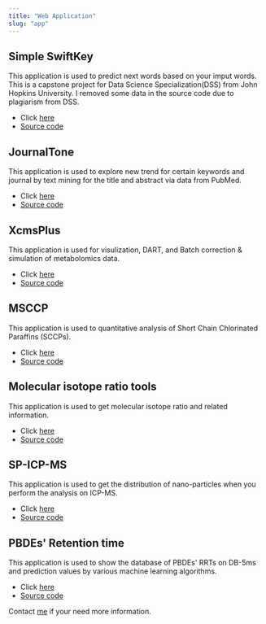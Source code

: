 ```yaml
---
title: "Web Application"
slug: "app"
---
```


## Simple SwiftKey

This application is used to predict next words based on your imput words. This is a capstone project for Data Science Specialization(DSS) from John Hopkins University. I removed some data in the source code due to plagiarism from DSS.

- Click [here](https://yufree.shinyapps.io/nlpshiny)
- [Source code](https://github.com/yufree/nlpshiny)

## JournalTone

This application is used to explore new trend for certain keywords and journal by text mining for the title and abstract via data from PubMed.

- Click [here](https://yufreecas.shinyapps.io/journaltone)
- [Source code](https://github.com/yufree/journaltone)

## XcmsPlus

This application is used for visulization, DART, and Batch correction & simulation of metabolomics data.

- Click [here](https://yufreecas.shinyapps.io/xcmsplus)
- [Source code](https://github.com/yufree/xcmsplus)

## MSCCP

This application is used to quantitative analysis of Short Chain Chlorinated Paraffins (SCCPs).

- Click [here](https://yufreecas.shinyapps.io/msccp)
- [Source code](https://github.com/yufree/msccp)

## Molecular isotope ratio tools

This application is used to get molecular isotope ratio and related information.

- Click [here](https://yufree.shinyapps.io/MIRtools/)
- [Source code](https://github.com/yufree/MIR)

## SP-ICP-MS

This application is used to get the distribution of nano-particles when you perform the analysis on ICP-MS.

- Click [here](https://yufree.shinyapps.io/spicpmsshiny)
- [Source code](https://github.com/yufree/spicpms)

## PBDEs' Retention time

This application is used to show the database of PBDEs' RRTs on DB-5ms and prediction values by various machine learning algorithms.

- Click [here](https://yufree.shinyapps.io/shinyBDE)
- [Source code](https://github.com/yufree/shinyBDE)

Contact [me](mailto://yufree@live.cn) if your need more information.
